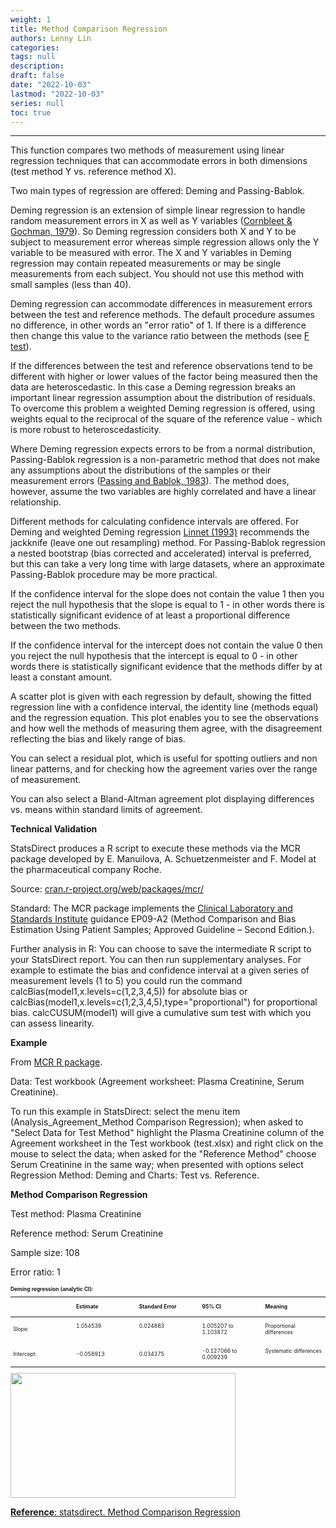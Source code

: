 ```yaml
---
weight: 1
title: Method Comparison Regression
authors: Lenny Lin
categories: 
tags: null
description:
draft: false
date: "2022-10-03"
lastmod: "2022-10-03"
series: null
toc: true
---
```


<!--more-->
---

This function compares two methods of measurement using linear regression techniques that can accommodate errors in both dimensions (test method Y vs. reference method X).  

Two main types of regression are offered: Deming and Passing-Bablok.  

Deming regression is an extension of simple linear regression to handle random measurement errors in X as well as Y variables ([Cornbleet & Gochman, 1979](http://www.clinchem.org/content/25/3/432.long)). So Deming regression considers both X and Y to be subject to measurement error whereas simple regression allows only the Y variable to be measured with error. The X and Y variables in Deming regression may contain repeated measurements or may be single measurements from each subject. You should not use this method with small samples (less than 40).  

Deming regression can accommodate differences in measurement errors between the test and reference methods. The default procedure assumes no difference, in other words an "error ratio" of 1. If there is a difference then change this value to the variance ratio between the methods (see [F test](https://www.statsdirect.com/help/parametric_methods/f_variance_ratio.htm)).  

If the differences between the test and reference observations tend to be different with higher or lower values of the factor being measured then the data are heteroscedastic. In this case a Deming regression breaks an important linear regression assumption about the distribution of residuals. To overcome this problem a weighted Deming regression is offered, using weights equal to the reciprocal of the square of the reference value - which is more robust to heteroscedasticity.  

Where Deming regression expects errors to be from a normal distribution, Passing-Bablok regression is a non-parametric method that does not make any assumptions about the distributions of the samples or their measurement errors ([Passing and Bablok, 1983](http://www.ncbi.nlm.nih.gov/pubmed/6655447)). The method does, however, assume the two variables are highly correlated and have a linear relationship.  

Different methods for calculating confidence intervals are offered. For Deming and weighted Deming regression [Linnet (1993)](http://www.clinchem.org/content/39/3/424.long) recommends the jackknife (leave one out resampling) method. For Passing-Bablok regression a nested bootstrap (bias corrected and accelerated) interval is preferred, but this can take a very long time with large datasets, where an approximate Passing-Bablok procedure may be more practical.  

If the confidence interval for the slope does not contain the value 1 then you reject the null hypothesis that the slope is equal to 1 - in other words there is statistically significant evidence of at least a proportional difference between the two methods.  

If the confidence interval for the intercept does not contain the value 0 then you reject the null hypothesis that the intercept is equal to 0 - in other words there is statistically significant evidence that the methods differ by at least a constant amount.  

A scatter plot is given with each regression by default, showing the fitted regression line with a confidence interval, the identity line (methods equal) and the regression equation. This plot enables you to see the observations and how well the methods of measuring them agree, with the disagreement reflecting the bias and likely range of bias.  

You can select a residual plot, which is useful for spotting outliers and non linear patterns, and for checking how the agreement varies over the range of measurement.  

You can also select a Bland-Altman agreement plot displaying differences vs. means within standard limits of agreement.  

**Technical Validation**  

StatsDirect produces a R script to execute these methods via the MCR package developed by E. Manuilova, A. Schuetzenmeister and F. Model at the pharmaceutical company Roche.  

Source: [cran.r-project.org/web/packages/mcr/](http://cran.r-project.org/web/packages/mcr/)  

Standard: The MCR package implements the [Clinical Laboratory and Standards Institute](http://www.clsi.org/) guidance EP09-A2 (Method Comparison and Bias Estimation Using Patient Samples; Approved Guideline – Second Edition.).  

Further analysis in R: You can choose to save the intermediate R script to your StatsDirect report. You can then run supplementary analyses. For example to estimate the bias and confidence interval at a given series of measurement levels (1 to 5) you could run the command calcBias(model1,x.levels=c(1,2,3,4,5)) for absolute bias or calcBias(model1,x.levels=c(1,2,3,4,5),type="proportional") for proportional bias. calcCUSUM(model1) will give a cumulative sum test with which you can assess linearity.  

**Example**  

From [MCR R package](http://cran.r-project.org/web/packages/mcr).  

Data: Test workbook (Agreement worksheet: Plasma Creatinine, Serum Creatinine).  

To run this example in StatsDirect: select the menu item (Analysis_Agreement_Method Comparison Regression); when asked to "Select Data for Test Method" highlight the Plasma Creatinine column of the Agreement worksheet in the Test workbook (test.xlsx) and right click on the mouse to select the data; when asked for the "Reference Method" choose Serum Creatinine in the same way; when presented with options select Regression Method: Deming and Charts: Test vs. Reference.  

**Method Comparison Regression**  

Test method: Plasma Creatinine  

Reference method: Serum Creatinine  

Sample size: 108  

Error ratio: 1  

 

<table style="width:100%; font-size: 60%">
  <caption style="text-align:left", align = "top"><b>Deming regression (analytic CI): </b></caption>
  <colgroup>
    <col style="width: 20%" /><col style="width: 20%" /><col style="width: 20%" /><col style="width: 20%" /><col style="width: 20%" />
  </colgroup>
  <thead>
  <tr style="text-align:left" class="header">
    <th><p></p></th><th><p>Estimate</p></th><th><p>Standard Error</p></th><th><p>95% CI</p></th><th><p>Meaning</p></th>
  </tr>
  </thead>
  <tbody>
    <tr class="odd">
      <td VALIGN=Middle><p>
      Slope:
      </p></td>
      <td VALIGN=TOP><p>
      1.054539
      </p></td>
      <td VALIGN=TOP><p>
      0.024883
      </p></td>
      <td VALIGN=TOP><p>
      1.005207 to 1.103872
      </p></td>
      <td VALIGN=TOP><p>
      Proportional differences
      </p></td>
    </tr>
    <tr class="even">
      <td><p>
      Intercept:
      </p></td>
      <td><p>-0.058913
      </p></td>
      <td><p>0.034375
      </p></td>
      <td VALIGN=TOP><p>
      -0.127066 to 0.009239
      </p></td>
      <td VALIGN=TOP><p>
      Systematic differences
      </p></td>
    </tr>
  </tbody>
</table>



<img width ="360" height= "200" src = "/docs/images/deming_regression.png" />  

[**Reference**: statsdirect. Method Comparison Regression](https://www.statsdirect.com/help/agreement/mcr.htm)
